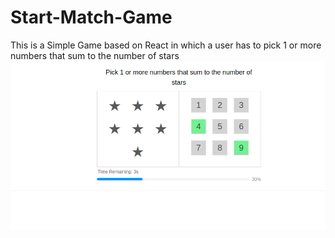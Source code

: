 # Start-Match-Game
This is a Simple Game based on React in which a user has to  pick 1 or more numbers that sum to the number of stars
![Star Game](/Star.png)
